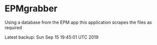# EPMgrabber
Using a database from the EPM app this application scrapes the files as required


Latest backup: Sun Sep 15 19:45:01 UTC 2019
